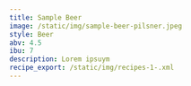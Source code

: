 ```yaml
---
title: Sample Beer
image: /static/img/sample-beer-pilsner.jpeg
style: Beer
abv: 4.5
ibu: 7
description: Lorem ipsuym
recipe_export: /static/img/recipes-1-.xml
---
```


